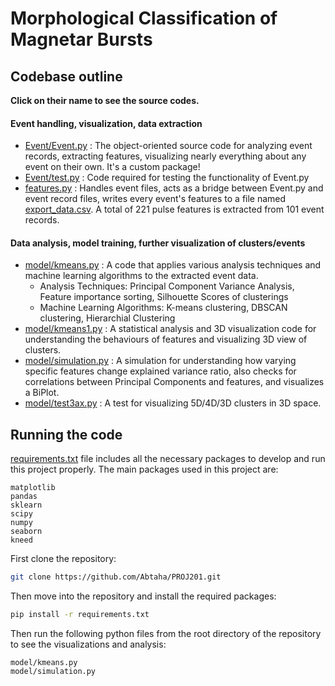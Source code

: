 # Morphological Classification of Magnetar Bursts
## Codebase outline
__Click on their name to see the source codes.__
#### Event handling, visualization, data extraction
- [Event/Event.py](Event/Event.py) : The object-oriented source code for analyzing event records, extracting features, visualizing nearly everything about any event on their own. It's a custom package!
- [Event/test.py](Event/test.py) : Code required for testing the functionality of Event.py
- [features.py](features.py) : Handles event files, acts as a bridge between Event.py and event record files, writes every event's features to a file named [export_data.csv](export_data.csv). A total of 221 pulse features is extracted from 101 event records.

#### Data analysis, model training, further visualization of clusters/events
- [model/kmeans.py](model/kmeans.py) : A code that applies various analysis techniques and machine learning algorithms to the extracted event data.
  -  Analysis Techniques: Principal Component Variance Analysis, Feature importance sorting, Silhouette Scores of clusterings
  -  Machine Learning Algorithms: K-means clustering, DBSCAN clustering, Hierarchial Clustering 
- [model/kmeans1.py](model/kmeans1.py) : A statistical analysis and 3D visualization code for understanding the behaviours of features and visualizing 3D view of clusters.
- [model/simulation.py](model/simulation.py) : A simulation for understanding how varying specific features change explained variance ratio, also checks for correlations between Principal Components and features, and visualizes a BiPlot.
- [model/test3ax.py](model/test3ax.py) : A test for visualizing 5D/4D/3D clusters in 3D space.

## Running the code
[requirements.txt](requirements.txt) file includes all the necessary packages to develop and run this project properly.
The main packages used in this project are:
```
matplotlib
pandas
sklearn
scipy
numpy
seaborn
kneed
```
First clone the repository:
```bash
git clone https://github.com/Abtaha/PROJ201.git
```
Then move into the repository and install the required packages:
```bash
pip install -r requirements.txt
```
Then run the following python files from the root directory of the repository to see the visualizations and analysis:
```
model/kmeans.py
model/simulation.py
```
